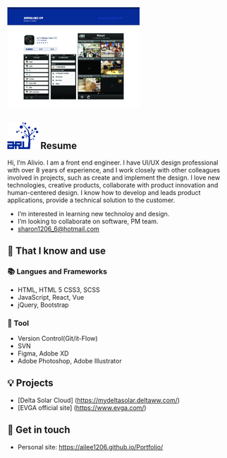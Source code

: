 <!---
AiLee1206/AiLee1206 is a ✨ special ✨ repository because its `README.md` (this file) appears on your GitHub profile.
You can click the Preview link to take a look at your changes.
--->
<img width="300px" src="https://github.com/AiLee1206/Portfolio/blob/main/images/ACTi_05.jpg" />

## <img width="70px" src="https://github.com/AiLee1206/Portfolio/blob/main/images/aiRongMark.jpg" /> Resume
Hi, I’m Alivio. I am a front end engineer. I have UI/UX design professional with over 8 years of experience, and I work closely with other colleagues involved in projects, such as create and implement the design. I love new technologies, creative products, collaborate with product innovation and human-centered design. I know how to develop and leads product applications, provide a technical solution to the customer.

- I’m interested in learning new technoloy and design. <br>
- I’m looking to collaborate on software, PM team. <br>
- sharon1206_6@hotmail.com<br>

## 🧠 That I know and use
### 📚 Langues and Frameworks
- HTML, HTML 5 CSS3, SCSS
- JavaScript, React, Vue
- jQuery, Bootstrap

### 🔧 Tool
- Version Control(Git/it-Flow)
- SVN
- Figma, Adobe XD
- Adobe Photoshop, Adobe Illustrator

## 💡 Projects
- [Delta Solar Cloud] (https://mydeltasolar.deltaww.com/)
- [EVGA official site] (https://www.evga.com/)

## 🔗 Get in touch
- Personal site: https://ailee1206.github.io/Portfolio/
